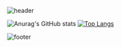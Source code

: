 ![header](https://capsule-render.vercel.app/api?type=waving&color=F0E68C&height=100&section=header&text=WELCOME%20🌾&fontSize=30&fontAlignY=20&fontColor=000000)

![Anurag's GitHub stats](https://github-readme-stats.vercel.app/api?username=ssongplay&show_icons=true&count_private=true&include_all_commits=true&hide=stars,contribs)
[![Top Langs](https://github-readme-stats.vercel.app/api/top-langs/?username=ssongplay&layout=compact&hide=jupyter%20notebook)](https://github.com/ssongplay/github-readme-stats)

![footer](https://capsule-render.vercel.app/api?type=waving&color=F0E68C&height=100&section=footer&fontSize=10)
